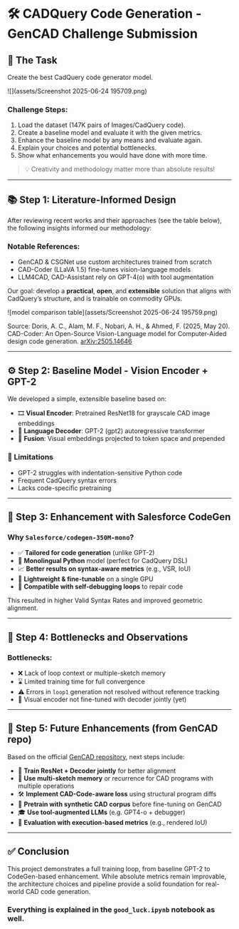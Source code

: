 # 🛠️ CADQuery Code Generation - GenCAD Challenge Submission

## 🧪 The Task
Create the best CadQuery code generator model.

![](assets/Screenshot 2025-06-24 195709.png)

### Challenge Steps:
1. Load the dataset (147K pairs of Images/CadQuery code).
2. Create a baseline model and evaluate it with the given metrics.
3. Enhance the baseline model by any means and evaluate again.
4. Explain your choices and potential bottlenecks.
5. Show what enhancements you would have done with more time.

> 💡 Creativity and methodology matter more than absolute results!

---

## 📚 Step 1: Literature-Informed Design

After reviewing recent works and their approaches (see the table below), the following insights informed our methodology:

### Notable References:
- GenCAD & CSGNet use custom architectures trained from scratch
- CAD-Coder (LLaVA 1.5) fine-tunes vision-language models
- LLM4CAD, CAD-Assistant rely on GPT-4(o) with tool augmentation

Our goal: develop a **practical**, **open**, and **extensible** solution that aligns with CadQuery’s structure, and is trainable on commodity GPUs.

![model comparison table](assets/Screenshot 2025-06-24 195759.png)


Source: Doris, A. C., Alam, M. F., Nobari, A. H., & Ahmed, F. (2025, May 20). CAD-Coder: An Open-Source Vision-Language model for Computer-Aided design code generation. [arXiv:2505.14646](https://arxiv.org/abs/2505.14646)

---

## ⚙️ Step 2: Baseline Model - Vision Encoder + GPT-2

We developed a simple, extensible baseline based on:

- 🎞️ **Visual Encoder**: Pretrained ResNet18 for grayscale CAD image embeddings
- 🧠 **Language Decoder**: GPT-2 (gpt2) autoregressive transformer
- 🔗 **Fusion**: Visual embeddings projected to token space and prepended

### 🚨 Limitations
- GPT-2 struggles with indentation-sensitive Python code
- Frequent CadQuery syntax errors
- Lacks code-specific pretraining

---

## 🔁 Step 3: Enhancement with Salesforce CodeGen

### Why `Salesforce/codegen-350M-mono`?
- ✅ **Tailored for code generation** (unlike GPT-2)
- 🔧 **Monolingual Python** model (perfect for CadQuery DSL)
- 📈 **Better results on syntax-aware metrics** (e.g., VSR, IoU)
- 🧠 **Lightweight & fine-tunable** on a single GPU
- 🔄 **Compatible with self-debugging loops** to repair code

This resulted in higher Valid Syntax Rates and improved geometric alignment.

---

## 🔎 Step 4: Bottlenecks and Observations

### Bottlenecks:
- ❌ Lack of loop context or multiple-sketch memory
- ⌛ Limited training time for full convergence
- ⚠️ Errors in `loop1` generation not resolved without reference tracking
- 🧠 Visual encoder not fine-tuned with decoder jointly (yet)

---

## 🚀 Step 5: Future Enhancements (from GenCAD repo)

Based on the official [GenCAD repository](https://github.com/ferdous-alam/GenCAD), next steps include:

- 🔄 **Train ResNet + Decoder jointly** for better alignment
- 📐 **Use multi-sketch memory** or recurrence for CAD programs with multiple operations
- 🛠️ **Implement CAD-Code-aware loss** using structural program diffs
- 🧪 **Pretrain with synthetic CAD corpus** before fine-tuning on GenCAD
- 🎓 **Use tool-augmented LLMs** (e.g. GPT4-o + debugger)
- 🎯 **Evaluation with execution-based metrics** (e.g., rendered IoU)

---

## ✅ Conclusion
This project demonstrates a full training loop, from baseline GPT-2 to CodeGen-based enhancement. While absolute metrics remain improvable, the architecture choices and pipeline provide a solid foundation for real-world CAD code generation.

### Everything is explained in the `good_luck.ipynb` notebook as well.
